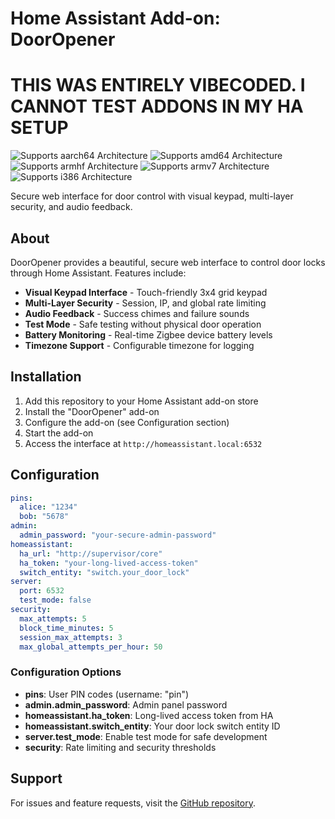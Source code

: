# Home Assistant Add-on: DoorOpener
# THIS WAS ENTIRELY VIBECODED. I CANNOT TEST ADDONS IN MY HA SETUP

![Supports aarch64 Architecture][aarch64-shield] ![Supports amd64 Architecture][amd64-shield] ![Supports armhf Architecture][armhf-shield] ![Supports armv7 Architecture][armv7-shield] ![Supports i386 Architecture][i386-shield]

[aarch64-shield]: https://img.shields.io/badge/aarch64-yes-green.svg
[amd64-shield]: https://img.shields.io/badge/amd64-yes-green.svg
[armhf-shield]: https://img.shields.io/badge/armhf-yes-green.svg
[armv7-shield]: https://img.shields.io/badge/armv7-yes-green.svg
[i386-shield]: https://img.shields.io/badge/i386-yes-green.svg

Secure web interface for door control with visual keypad, multi-layer security, and audio feedback.

## About

DoorOpener provides a beautiful, secure web interface to control door locks through Home Assistant. Features include:

- **Visual Keypad Interface** - Touch-friendly 3x4 grid keypad
- **Multi-Layer Security** - Session, IP, and global rate limiting
- **Audio Feedback** - Success chimes and failure sounds
- **Test Mode** - Safe testing without physical door operation
- **Battery Monitoring** - Real-time Zigbee device battery levels
- **Timezone Support** - Configurable timezone for logging

## Installation

1. Add this repository to your Home Assistant add-on store
2. Install the "DoorOpener" add-on
3. Configure the add-on (see Configuration section)
4. Start the add-on
5. Access the interface at `http://homeassistant.local:6532`

## Configuration

```yaml
pins:
  alice: "1234"
  bob: "5678"
admin:
  admin_password: "your-secure-admin-password"
homeassistant:
  ha_url: "http://supervisor/core"
  ha_token: "your-long-lived-access-token"
  switch_entity: "switch.your_door_lock"
server:
  port: 6532
  test_mode: false
security:
  max_attempts: 5
  block_time_minutes: 5
  session_max_attempts: 3
  max_global_attempts_per_hour: 50
```

### Configuration Options

- **pins**: User PIN codes (username: "pin")
- **admin.admin_password**: Admin panel password
- **homeassistant.ha_token**: Long-lived access token from HA
- **homeassistant.switch_entity**: Your door lock switch entity ID
- **server.test_mode**: Enable test mode for safe development
- **security**: Rate limiting and security thresholds

## Support

For issues and feature requests, visit the [GitHub repository](https://github.com/Sloth-on-meth/DoorOpener).
